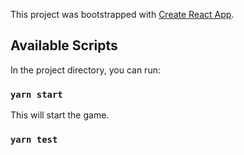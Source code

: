 This project was bootstrapped with [Create React App](https://github.com/facebook/create-react-app).

## Available Scripts

In the project directory, you can run:

### `yarn start`

This will start the game.

### `yarn test`

